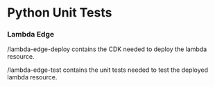 # Python Unit Tests

### Lambda Edge

/lambda-edge-deploy contains the CDK needed to deploy the lambda resource.

/lambda-edge-test contains the unit tests needed to test the deployed lambda resource.